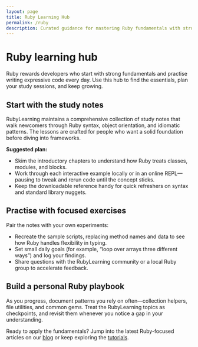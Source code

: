 ```yaml
---
layout: page
title: Ruby Learning Hub
permalink: /ruby
description: Curated guidance for mastering Ruby fundamentals with structured notes and hands-on practice.
---
```


# Ruby learning hub

Ruby rewards developers who start with strong fundamentals and practise writing expressive code every day. Use this hub to find the essentials, plan your study sessions, and keep growing.

## Start with the study notes

RubyLearning maintains a comprehensive collection of study notes that walk newcomers through Ruby syntax, object orientation, and idiomatic patterns. The lessons are crafted for people who want a solid foundation before diving into frameworks.

**Suggested plan:**

- Skim the introductory chapters to understand how Ruby treats classes, modules, and blocks.
- Work through each interactive example locally or in an online REPL—pausing to tweak and rerun code until the concept sticks.
- Keep the downloadable reference handy for quick refreshers on syntax and standard library nuggets.

## Practise with focused exercises

Pair the notes with your own experiments:

- Recreate the sample scripts, replacing method names and data to see how Ruby handles flexibility in typing.
- Set small daily goals (for example, “loop over arrays three different ways”) and log your findings.
- Share questions with the RubyLearning community or a local Ruby group to accelerate feedback.

## Build a personal Ruby playbook

As you progress, document patterns you rely on often—collection helpers, file utilities, and common gems. Treat the RubyLearning topics as checkpoints, and revisit them whenever you notice a gap in your understanding.

Ready to apply the fundamentals? Jump into the latest Ruby-focused articles on our [blog](/blog/) or keep exploring the [tutorials](/tutorials/).
